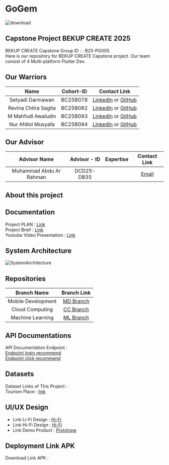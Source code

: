 # GoGem
![download]()
## Capstone Project BEKUP CREATE 2025

BEKUP CREATE Capstone Group ID : : B25-PG005	<br>
Here is our repository for BEKUP CREATE Capstone project. Our team consist of 4 Multi-platform Flutter Dev.

## Our Warriors

|              Name              | Cohort-ID          |                                                       Contact Link                                                       |
| :----------------------------: | :----------------: | :----------------------------------------------------------------------------------------------------------------------: |
|  Setyadi Darmawan              | BC25B078           |            [LinkedIn]() or [GitHub]()             |
|  Revina Chitra Sagita          | BC25B082           |                [LinkedIn]() or [GitHub]()                |
|  M Mahfudl Awaludin            | BC25B093           |                [LinkedIn]() or [GitHub]()                |
|  Nur Afdlol Musyafa            | BC25B094           |              [LinkedIn]() or [GitHub]()               |


## Our Advisor 
|              Advisor Name              | Advisor - ID |   Expertise        |                                                       Contact Link                                   |
| :------------------------------------: | :----------: | :----------------: | :--------------------------------------------------------------------------------------------------: |
| Muhammad Abdu Ar Rahman                |  DCD25-DB35  |   |            [Email]()             |

## About this project

    

## Documentation
Project PLAN : [Link]() <br>
Project Brief : [Link]() <br>
Youtube Video Presentation : [Link]()

## System Architecture

![SystemArchitecture]()

## Repositories

|    Branch Name     |                                      Branch Link                                         |
| :----------------: | :--------------------------------------------------------------------------------------: |
| Mobile Development | [MD Branch]() |
|  Cloud Computing   | [CC Branch]()      |
|  Machine Learning  | [ML Branch]()       |

## API Documentations

API Documentation Endpoint : <br>
[Endpoint login recommend]() <br>
[Endpoint click recommend]()

## Datasets

Dataset Links of This Project :<br>
Tourism Place : [link]() <br>



## UI/UX Design

- Link Li-Fi Design : [Hi-Fi](https://www.figma.com/design/zIikQWANTz4YxxwgVrrjNN/GoGem---B25-PG005?node-id=0-1&t=M76Iehnx1xJiNmRa-1) <br>
- Link Hi-Fi Design : [Hi-Fi](https://www.figma.com/design/zIikQWANTz4YxxwgVrrjNN/GoGem---B25-PG005?node-id=6-2&t=M76Iehnx1xJiNmRa-1) <br>
- Link Demo Product : [Prototype]()

## Deployment Link APK 

Download Link APK  :<br>[]()




